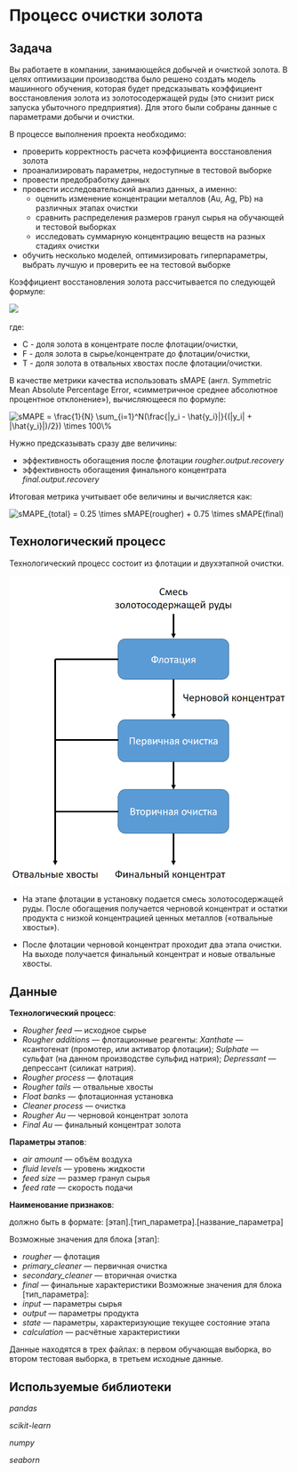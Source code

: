 # Процесс очистки золота 

## Задача
Вы работаете в компании, занимающейся добычей и очисткой золота. В целях оптимизации производства было решено создать модель машинного обучения, которая будет предсказывать коэффициент восстановления золота из золотосодержащей руды (это снизит риск запуска убыточного предприятия). Для этого были собраны данные с параметрами добычи и очистки.

В процессе выполнения проекта необходимо:
- проверить корректность расчета коэффициента восстановления золота
- проанализировать параметры, недоступные в тестовой выборке
- провести предобработку данных
- провести исследовательский анализ данных, а именно:
    - оценить изменение концентрации металлов (Au, Ag, Pb) на различных этапах очистки
    - сравнить распределения размеров гранул сырья на обучающей и тестовой выборках
    - исследовать суммарную концентрацию веществ на разных стадиях очистки
- обучить несколько моделей, оптимизировать гиперпараметры, выбрать лучшую и проверить ее на тестовой выборке

Коэффициент восстановления золота рассчитывается по следующей формуле:

![](https://latex.codecogs.com/svg.image?recovery=\frac{C\times(F&space;-&space;T)}{F\times&space;(C&space;-&space;T)})

где: 
- C - доля золота в концентрате после флотации/очистки,
- F - доля золота в сырье/концентрате до флотации/очистки,
- T - доля золота в отвальных хвостах после флотации/очистки.

В качестве метрики качества использовать sMAPE (англ. Symmetric Mean Absolute Percentage Error, «симметричное среднее абсолютное процентное отклонение»), вычисляющееся по формуле:

<img src="https://latex.codecogs.com/svg.image?sMAPE&space;=&space;\frac{1}{N}&space;\sum_{i=1}^N(\frac{|y_i&space;-&space;\hat{y_i}|}{(|y_i|&space;&plus;&space;|\hat{y_i}|)/2})&space;\times&space;100\%" title="sMAPE = \frac{1}{N} \sum_{i=1}^N(\frac{|y_i - \hat{y_i}|}{(|y_i| + |\hat{y_i}|)/2}) \times 100\%" />

Нужно предсказывать сразу две величины:
- эффективность обогащения после флотации *rougher.output.recovery*
- эффективность обогащения финального концентрата *final.output.recovery*

Итоговая метрика учитывает обе величины и вычисляется как:

<img src="https://latex.codecogs.com/svg.image?sMAPE_{total}&space;=&space;0.25&space;\times&space;sMAPE(rougher)&space;&plus;&space;0.75&space;\times&space;sMAPE(final)" title="sMAPE_{total} = 0.25 \times sMAPE(rougher) + 0.75 \times sMAPE(final)" />

## Технологический процесс
Технологический процесс состоит из флотации и двухэтапной очистки.

![image Gold recovery](Gold_recovery.png)

- На этапе флотации в установку подается смесь золотосодержащей руды. После обогащения получается черновой концентрат и остатки продукта с низкой концентрацией ценных металлов («отвальные хвосты»).

- После флотации черновой концентрат проходит два этапа очистки. На выходе получается финальный концентрат и новые отвальные хвосты.

## Данные
**Технологический процесс**:
- *Rougher feed* — исходное сырье
- *Rougher additions* — флотационные реагенты: 
    *Xanthate* — ксантогенат (промотер, или активатор флотации);
    *Sulphate* — сульфат (на данном производстве сульфид натрия);
    *Depressant* — депрессант (силикат натрия).
- *Rougher process* — флотация
- *Rougher tails* — отвальные хвосты
- *Float banks* — флотационная установка
- *Cleaner process* — очистка
- *Rougher Au* — черновой концентрат золота
- *Final Au* — финальный концентрат золота

**Параметры этапов**:
- *air amount* — объём воздуха
- *fluid levels* — уровень жидкости
- *feed size* — размер гранул сырья
- *feed rate* — скорость подачи

**Наименование признаков**:

должно быть в формате:
[этап].[тип_параметра].[название_параметра]

Возможные значения для блока [этап]:
- *rougher* — флотация
- *primary_cleaner* — первичная очистка
- *secondary_cleaner* — вторичная очистка
- *final* — финальные характеристики
Возможные значения для блока [тип_параметра]:
- *input* — параметры сырья
- *output* — параметры продукта
- *state* — параметры, характеризующие текущее состояние этапа
- *calculation* — расчётные характеристики

Данные находятся в трех файлах: в первом обучающая выборка, во втором тестовая выборка, в третьем исходные данные.

## Используемые библиотеки
*pandas*

*scikit-learn*

*numpy*

*seaborn*
